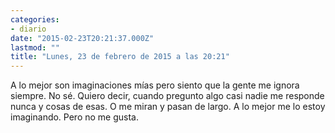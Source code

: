 ```yaml
---
categories:
- diario
date: "2015-02-23T20:21:37.000Z"
lastmod: ""
title: "Lunes, 23 de febrero de 2015 a las 20:21"
---
```


A lo mejor son imaginaciones mías pero siento que la gente me ignora siempre. No sé. Quiero decir, cuando pregunto algo casi nadie me responde nunca y cosas de esas. O me miran y pasan de largo. A lo mejor me lo estoy imaginando. Pero no me gusta.